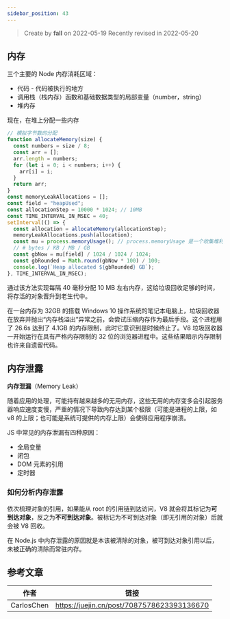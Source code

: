 ```yaml
---
sidebar_position: 43
---
```


> Create by **fall** on 2022-05-19
> Recently revised in 2022-05-20

## 内存

三个主要的 Node 内存消耗区域：

- 代码 - 代码被执行的地方
- 调用栈（栈内存）函数和基础数据类型的局部变量（number，string）
- 堆内存

现在，在堆上分配一些内存

```js
// 模拟字节数的分配
function allocateMemory(size) {
  const numbers = size / 8;
  const arr = [];
  arr.length = numbers;
  for (let i = 0; i < numbers; i++) {
    arr[i] = i;
  }
  return arr;
}
const memoryLeakAllocations = [];
const field = "heapUsed";
const allocationStep = 10000 * 1024; // 10MB
const TIME_INTERVAL_IN_MSEC = 40;
setInterval(() => {
  const allocation = allocateMemory(allocationStep);
  memoryLeakAllocations.push(allocation);
  const mu = process.memoryUsage(); // process.memoryUsage 是一个收集堆利用率指标的原生工具。
  // # bytes / KB / MB / GB
  const gbNow = mu[field] / 1024 / 1024 / 1024;
  const gbRounded = Math.round(gbNow * 100) / 100;
  console.log(`Heap allocated ${gbRounded} GB`);
}, TIME_INTERVAL_IN_MSEC);

```

通过该方法实现每隔 40 毫秒分配 10 MB 左右内存，这给垃圾回收足够的时间，将存活的对象晋升到老生代中。

在一台内存为 32GB 的搭载 Windows 10 操作系统的笔记本电脑上，垃圾回收器在放弃并抛出“内存栈溢出”异常之前，会尝试压缩内存作为最后手段。这个进程用了 26.6s 达到了 4.1GB 的内存限制，此时它意识到是时候终止了。V8 垃圾回收器一开始运行在具有严格内存限制的 32 位的浏览器进程中。这些结果暗示内存限制也许来自遗留代码。

## 内存泄露

**内存泄漏**（Memory Leak）

随着应用的处理，可能持有越来越多的无用内存，这些无用的内存变多会引起服务器响应速度变慢，严重的情况下导致内存达到某个极限（可能是进程的上限，如 v8 的上限；也可能是系统可提供的内存上限）会使得应用程序崩溃。

JS 中常见的内存泄漏有四种原因：

- 全局变量
- 闭包
- DOM 元素的引用
- 定时器

### 如何分析内存泄露

依次梳理对象的引用，如果能从 root 的引用链到达访问，V8 就会将其标记为**可到达对象**，反之为**不可到达对象**。被标记为不可到达对象（即无引用的对象）后就会被 V8 回收。

在 Node.js 中内存泄露的原因就是本该被清除的对象，被可到达对象引用以后，未被正确的清除而常驻内存。





## 参考文章

| 作者       | 链接                                       |
| ---------- | ------------------------------------------ |
| CarlosChen | https://juejin.cn/post/7087578623393136670 |

